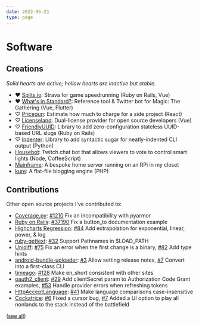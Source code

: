 ```yaml
---
date: 2022-06-23
type: page
---
```


# Software

## Creations

<i>Solid hearts are active; hollow hearts are inactive but stable.</i>

- ♥ [Splits.io](https://splits.io): Strava for game speedrunning (Ruby on Rails, Vue)
- ♥ [What's in Standard?](https://whatsinstandard.com): Reference tool & Twitter
  bot for Magic: The Gathering (Vue, Flutter)
- ♡ [Pricegun](https://pricegun.twos.dev): Estimate how much to charge for a
  side project (React)
- ♡ [Licenseland](https://license.land): Dual-license provider for open source
  developers (Vue)
- ♡ [FriendlyUUID](https://github.com/glacials/friendly_uuid): Library to add
  zero-configuration stateless UUID-based URL slugs (Ruby on Rails)
- ♡ [Indenter](https://github.com/glacials/indenter): Library to add syntactic
  sugar for neatly-indented CLI output (Python)
- [Housebot](https://github.com/glacials/housebot): Twitch chat bot that allows
  viewers to vote to control smart lights (Node, CoffeeScript)
- [Mainframe](https://github.com/glacials/mainframe): A bespoke home server running on an RPi in my closet
- [kure](https://github.com/glacials/kure): A flat-file blogging engine (PHP)

## Contributions

Other open source projects I've contributed to:

- [Coverage.py](https://github.com/nedbat/coveragepy):
  [#1210](https://github.com/nedbat/coveragepy/pull/1210) Fix an incompatibility with pyarmor
- [Ruby on Rails](https://github.com/rails/rails/pull/37190):
  [#37190](https://github.com/rails/rails/pull/37190) Fix a button_to documentation example
- [Highcharts Regression](https://github.com/streamlinesocial/highcharts-regression):
  [#84](https://github.com/streamlinesocial/highcharts-regression/pull/84) Add extrapolation for exponential, linear, power, & log
- [ruby-gettext](https://github.com/ruby-gettext/gettext):
  [#32](https://github.com/ruby-gettext/gettext/pull/32) Support Pathnames in $LOAD_PATH
- [Unidiff](https://github.com/matiasb/python-unidiff):
  [#75](https://github.com/matiasb/python-unidiff/pull/75) Fix an error when the first change is a binary,
  [#82](https://github.com/matiasb/python-unidiff/pull/82) Add type hints
- [android-bundle-uploader](https://github.com/german1608/android-bundle-uploader):
  [#3](https://github.com/german1608/android-bundle-uploader/pull/3) Allow setting release notes,
  [#7](https://github.com/german1608/android-bundle-uploader/pull/7) Convert into a first-class CLI
- [timeago](https://github.com/andresaraujo/timeago.dart):
  [#128](https://github.com/andresaraujo/timeago.dart/pull/128) Make en_short
  consistent with other sites
- [oauth2_client](https://github.com/teranetsrl/oauth2_client):
  [#29](https://github.com/teranetsrl/oauth2_client/pull/29) Add clientSecret param to Authorization Code Grant examples,
  [#53](https://github.com/teranetsrl/oauth2_client/pull/53) Handle provider
  errors when refreshing tokens
- [HttpAcceptLanguage](https://github.com/iain/http_accept_language):
  [#41](https://github.com/iain/http_accept_language/pull/41) Make language comparisons case-insensitive
- [Cockatrice](https://github.com/Cockatrice/Cockatrice):
  [#6](https://github.com/Cockatrice/Cockatrice/pull/6) Fixed a cursor bug,
  [#7](https://github.com/Cockatrice/Cockatrice/pull/7) Added a UI option to play all nonlands to the stack instead of the battlefield

([see all](https://github.com/search?o=desc&q=is%3Apr+author%3Aglacials+archived%3Afalse+is%3Aclosed+-user%3Ayourbase+-user%3Aglacials+&s=created&type=Issues))
